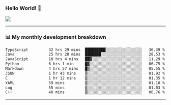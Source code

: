 ### Hello World! 👋

<a>
  <img align="center" src="https://github-readme-stats.vercel.app/api?username=megatunger&count_private=true&include_all_commits=true&bg_color=30,56CCF2,2F80ED&title_color=fff&text_color=fff" />
</a>

------
### 📊 My monthly development breakdown

<!--START_SECTION:waka-->

```txt
TypeScript         32 hrs 29 mins  █████████░░░░░░░░░░░░░░░░   36.39 %
Java               25 hrs 28 mins  ███████░░░░░░░░░░░░░░░░░░   28.53 %
JavaScript         10 hrs 4 mins   ██▓░░░░░░░░░░░░░░░░░░░░░░   11.29 %
Python             6 hrs 1 min     █▓░░░░░░░░░░░░░░░░░░░░░░░   06.75 %
Markdown           4 hrs 57 mins   █▒░░░░░░░░░░░░░░░░░░░░░░░   05.55 %
JSON               1 hr 43 mins    ▒░░░░░░░░░░░░░░░░░░░░░░░░   01.92 %
C                  1 hr 12 mins    ▒░░░░░░░░░░░░░░░░░░░░░░░░   01.35 %
YAML               59 mins         ▒░░░░░░░░░░░░░░░░░░░░░░░░   01.10 %
Log                55 mins         ▒░░░░░░░░░░░░░░░░░░░░░░░░   01.03 %
C++                40 mins         ▒░░░░░░░░░░░░░░░░░░░░░░░░   00.76 %
```

<!--END_SECTION:waka-->

------
